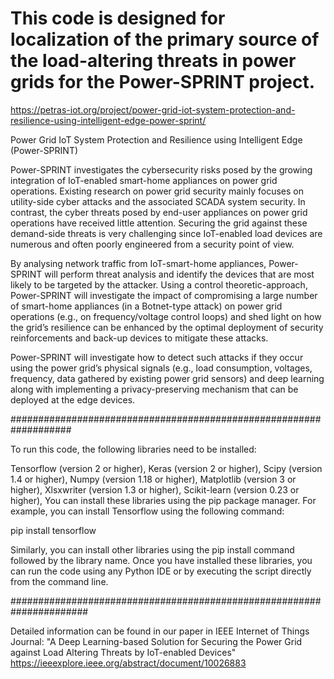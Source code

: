 # This code is designed for localization of the primary source of the load-altering threats in power grids for the Power-SPRINT project.

https://petras-iot.org/project/power-grid-iot-system-protection-and-resilience-using-intelligent-edge-power-sprint/

Power Grid IoT System Protection and Resilience using Intelligent Edge (Power-SPRINT)

Power-SPRINT investigates the cybersecurity risks posed by the growing integration of IoT-enabled smart-home appliances on power grid operations. 
Existing research on power grid security mainly focuses on utility-side cyber attacks and the associated SCADA system security.
In contrast, the cyber threats posed by end-user appliances on power grid operations have received little attention. 
Securing the grid against these demand-side threats is very challenging since IoT-enabled load devices are numerous and often poorly engineered from a security point of view.

By analysing network traffic from IoT-smart-home appliances, Power-SPRINT will perform threat analysis and identify the devices that are most likely to be targeted by the attacker.
Using a control theoretic-approach, Power-SPRINT will investigate the impact of compromising a large number of smart-home appliances (in a Botnet-type attack) on power grid operations
(e.g., on frequency/voltage control loops) and shed light on how the grid’s resilience can be enhanced by the optimal deployment of security reinforcements and back-up devices to mitigate these attacks.

Power-SPRINT will investigate how to detect such attacks if they occur using the power grid’s physical signals (e.g., load consumption, voltages, frequency, data gathered by existing power grid sensors)
and deep learning along with implementing a privacy-preserving mechanism that can be deployed at the edge devices.



###################################################################


To run this code, the following libraries need to be installed:

Tensorflow (version 2 or higher),
Keras (version 2 or higher),
Scipy (version 1.4 or higher),
Numpy (version 1.18 or higher),
Matplotlib (version 3 or higher),
Xlsxwriter (version 1.3 or higher),
Scikit-learn (version 0.23 or higher),
You can install these libraries using the pip package manager. For example, you can install Tensorflow using the following command:

pip install tensorflow

Similarly, you can install other libraries using the pip install command followed by the library name.
Once you have installed these libraries, you can run the code using any Python IDE or by executing the script directly from the command line.


######################################################################



Detailed information can be found in our paper in IEEE Internet of Things Journal:
"A Deep Learning-based Solution for Securing the Power Grid against Load Altering Threats by IoT-enabled Devices"
https://ieeexplore.ieee.org/abstract/document/10026883
